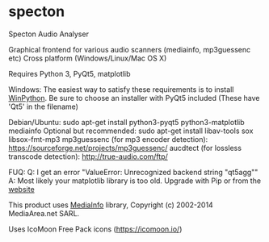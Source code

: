 # specton
Specton Audio Analyser

Graphical frontend for various audio scanners (mediainfo, mp3guessenc etc)
Cross platform (Windows/Linux/Mac OS X)

Requires Python 3, PyQt5, matplotlib

Windows: The easiest way to satisfy these requirements is to install [WinPython](http://winpython.github.io/#releases). Be sure to choose an installer with PyQt5 included (These have 'Qt5' in the filename)

Debian/Ubuntu: sudo apt-get install python3-pyqt5 python3-matplotlib mediainfo
Optional but recommended: sudo apt-get install libav-tools sox libsox-fmt-mp3
mp3guessenc (for mp3 encoder detection): https://sourceforge.net/projects/mp3guessenc/
aucdtect (for lossless transcode detection): http://true-audio.com/ftp/

FUQ:
Q: I get an error "ValueError: Unrecognized backend string "qt5agg""
A: Most likely your matplotlib library is too old. Upgrade with Pip or from the [website](http://matplotlib.org/)

This product uses [MediaInfo](http://mediaarea.net/MediaInfo) library, Copyright (c) 2002-2014 MediaArea.net SARL.

Uses IcoMoon Free Pack icons (https://icomoon.io/)